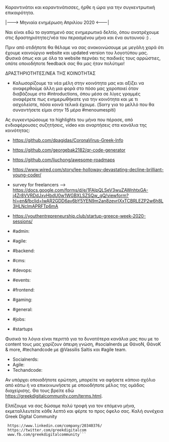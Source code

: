 Καραντινάτοι και καραντινάτισσες, ήρθε η ώρα για την συγκεντρωτική επικαιρότητα. 

|---> Μηνιαία ενημέρωση Απριλίου 2020 <---|

Ναι είναι εδώ το αγαπημενό σας ενημερωτικό δελτίο, όπου ανατρέχουμε στις δραστηριότητες/νέα του περασμένου μήνα και ένα αυτουνού :) . 

Πριν από οτιδήποτε θα θέλαμε να σας ανακοινώσουμε με μεγάλη χαρά ότι έχουμε καινούργιο website και updated version του λογοτύπου μας.
Φυσικά όπως και με όλα τα website περνάει τις παιδικές τους αρρώστιες, οπότε οποιοδήποτε feedback σας θα μας ήταν πολύτιμο! 

ΔΡΑΣΤΗΡΙΟΤΗΤΕΣ/ΝΕΑ ΤΗΣ ΚΟΙΝΟΤΗΤΑΣ

- Καλωσορίζουμε τα νέα μέλη στην κοινότητα μας και αξίζει να αναφερθούμε άλλη μια φορά στο πόσο μας χαροποιεί όταν διαβάζουμε στο #introductions, όπου μέσα σε λίγες γραμμές αναφέρετε πως ενημερωθήκατε για την κοινότητα και με τι ασχολείστε, πόσα κοινά τελικά έχουμε. (Sorry για το μελλό που θα συναντήσετε είμαι στην 15 μέρα #menoumespiti)

Ας συγκεντρώσουμε τα highlights του μήνα που πέρασε, από ενδιαφέρουσες συζητήσεις, video και αναρτήσεις στα κανάλια της κοινότητας:

- https://github.com/dpagidas/CoronaVirus-Greek-Info
- https://github.com/georgebak2182/qr-code-generator

- https://github.com/liuchong/awesome-roadmaps
- https://www.wired.com/story/lee-holloway-devastating-decline-brilliant-young-coder/
- survey for freelancers --> https://docs.google.com/forms/d/e/1FAIpQLSeV3wuZAWnhtxGA-j4Zr8VVRDdJxyHbdU0w1WGBXLSZSQw_gQ/viewform?hl=en&fbclid=IwAR2GDD6av6bY5YEN9m2an8zevrIXxTCBRLEZP2w6h8L3HLNclmAPRFTp6mA

- https://youthentrepreneurship.club/startup-greece-week-2020-sessions/


- #admin:
- #agile:
- #backend:
- #cms:
- #devops: 
- #events: 
- #frontend: 
- #gaming: 
- #general: 
- #jobs: 
- #startups


Φυσικά τα λόγια είναι περιττά για τα δυνατότερα κανάλια μας που με το content τους μας χαρίζουν άπειρη γνώση, #socialnerds με ΘάνοN, ΘάνοK & more, #techandcode με @Vassilis Saltis και #agile team.
- Socialnerds:
- Agile:
- Techandcode:


Αν υπάρχει οποιαδήποτε ερώτηση, μπορείτε να αφήσετε κάποιο σχόλιο από κάτω ή να επικοινωνήσετε με οποιοδήποτε μέλος της ομάδας διαχείρισης. Θα τους βρείτε εδώ https://greekdigitalcommunity.com/terms.html.

Ελπίζουμε να σας δώσαμε πολύ τροφή για τον επόμενο μήνα, εκμεταλλευτείτε κάθε λεπτό και φέρτε το προς όφελο σας. 
Καλή συνέχεια
Greek Digital Community

 ```Βρείτε μας στα παρακάτω social media:
  https://www.linkedin.com/company/20340376/
  https://twitter.com/greekdigitalcom
  www.fb.com/greekdigitalcommunity```
